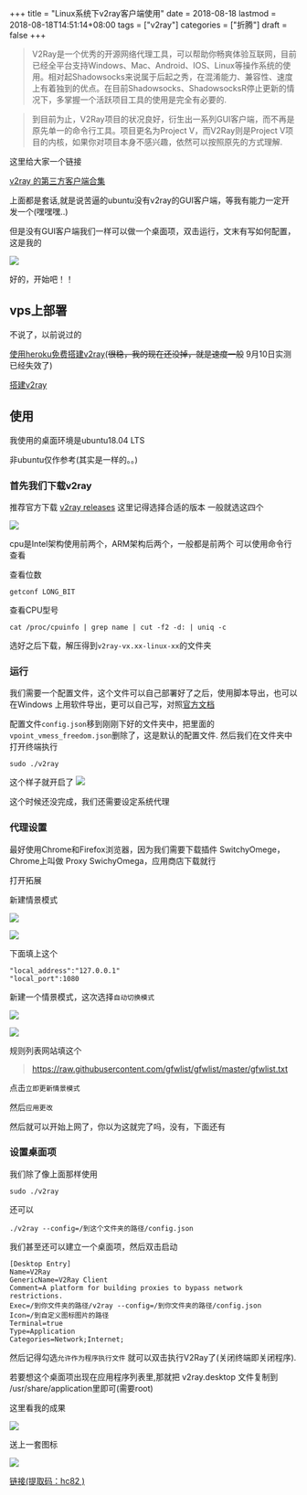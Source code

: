 +++
title = "Linux系统下v2ray客户端使用"
date = 2018-08-18
lastmod = 2018-08-18T14:51:14+08:00
tags = ["v2ray"]
categories = ["折腾"]
draft = false
+++

> V2Ray是一个优秀的开源网络代理工具，可以帮助你畅爽体验互联网，目前已经全平台支持Windows、Mac、Android、IOS、Linux等操作系统的使用。相对起Shadowsocks来说属于后起之秀，在混淆能力、兼容性、速度上有着独到的优点。在目前Shadowsocks、ShadowsocksR停止更新的情况下，多掌握一个活跃项目工具的使用是完全有必要的.

<!--more-->

> 到目前为止，V2Ray项目的状况良好，衍生出一系列GUI客户端，而不再是原先单一的命令行工具。项目更名为Project V，而V2Ray则是Project V项目的内核，如果你对项目本身不感兴趣，依然可以按照原先的方式理解.

这里给大家一个链接

[v2ray 的第三方客户端合集](http://briteming.hatenablog.com/entry/2017/10/21/124645)

上面都是套话,就是说苦逼的ubuntu没有v2ray的GUI客户端，等我有能力一定开发一个(嘿嘿嘿..)

但是没有GUI客户端我们一样可以做一个桌面项，双击运行，文末有写如何配置，这是我的

![](https://res.cloudinary.com/dc15efw34/image/upload/v1534581153/8.18/2018-08-18_16-31-14%E5%B1%8F%E5%B9%95%E6%88%AA%E5%9B%BE.png)

好的，开始吧！！
## vps上部署

不说了，以前说过的

[使用heroku免费搭建v2ray](https://abcdlsj.github.io/post/%E4%BD%BF%E7%94%A8heroku%E5%85%8D%E8%B4%B9%E6%90%AD%E5%BB%BAv2ray/)(~~很稳，我的现在还没掉，就是速度一般~~ 9月10日实测已经失效了)

[搭建v2ray](https://abcdlsj.github.io/post/%E6%90%AD%E5%BB%BAv2ray/)

## 使用
我使用的桌面环境是ubuntu18.04 LTS

非ubuntu仅作参考(其实是一样的。。)

### 首先我们下载v2ray

推荐官方下载
[v2ray releases](https://github.com/v2ray/v2ray-core/releases/)
这里记得选择合适的版本
一般就选这四个

![](https://res.cloudinary.com/dc15efw34/image/upload/v1534578444/8.18/2018-08-18_15-43-51%E5%B1%8F%E5%B9%95%E6%88%AA%E5%9B%BE.png)

cpu是Intel架构使用前两个，ARM架构后两个，一般都是前两个
可以使用命令行查看

查看位数
```
getconf LONG_BIT
```
查看CPU型号
```
cat /proc/cpuinfo | grep name | cut -f2 -d: | uniq -c
```
选好之后下载，解压得到`v2ray-vx.xx-linux-xx`的文件夹

### 运行

我们需要一个配置文件，这个文件可以自己部署好了之后，使用脚本导出，也可以在Windows 上用软件导出，更可以自己写，对照[官方文档](https://www.v2ray.com/)

配置文件`config.json`移到刚刚下好的文件夹中，把里面的`vpoint_vmess_freedom.json`删除了，这是默认的配置文件.
然后我们在文件夹中打开终端执行
```
sudo ./v2ray
```
这个样子就开启了
![](https://res.cloudinary.com/dc15efw34/image/upload/v1534579248/8.18/2018-08-18_16-00-18%E5%B1%8F%E5%B9%95%E6%88%AA%E5%9B%BE.png)

这个时候还没完成，我们还需要设定系统代理

### 代理设置

最好使用Chrome和Firefox浏览器，因为我们需要下载插件 SwitchyOmege，Chrome上叫做 Proxy SwichyOmega，应用商店下载就行

打开拓展

新建情景模式

![](https://res.cloudinary.com/dc15efw34/image/upload/v1534580016/8.18/2018-08-18_16-09-07%E5%B1%8F%E5%B9%95%E6%88%AA%E5%9B%BE.png)

![](https://res.cloudinary.com/dc15efw34/image/upload/v1534580015/8.18/2018-08-18_16-10-08%E5%B1%8F%E5%B9%95%E6%88%AA%E5%9B%BE.png)

下面填上这个

```
"local_address":"127.0.0.1"
"local_port":1080
```
新建一个情景模式，这次选择`自动切换模式`

![](https://res.cloudinary.com/dc15efw34/image/upload/v1534580173/8.18/2018-08-18_16-16-02%E5%B1%8F%E5%B9%95%E6%88%AA%E5%9B%BE.png)

![](https://res.cloudinary.com/dc15efw34/image/upload/v1534580015/8.18/2018-08-18_16-11-37%E5%B1%8F%E5%B9%95%E6%88%AA%E5%9B%BE.png)

规则列表网站填这个

> https://raw.githubusercontent.com/gfwlist/gfwlist/master/gfwlist.txt

点击`立即更新情景模式`

然后`应用更改`

然后就可以开始上网了，你以为这就完了吗，没有，下面还有

### 设置桌面项

我们除了像上面那样使用
```
sudo ./v2ray
```
还可以
```
./v2ray --config=/到这个文件夹的路径/config.json
```
我们甚至还可以建立一个桌面项，然后双击启动
```
[Desktop Entry]
Name=V2Ray
GenericName=V2Ray Client
Comment=A platform for building proxies to bypass network restrictions.
Exec=/到你文件夹的路径/v2ray --config=/到你文件夹的路径/config.json
Icon=/到自定义图标图片的路径
Terminal=true
Type=Application
Categories=Network;Internet;

```
然后记得勾选`允许作为程序执行文件`
就可以双击执行V2Ray了(关闭终端即关闭程序).

若要想这个桌面项出现在应用程序列表里,那就把 v2ray.desktop 文件复制到 /usr/share/application里即可(需要root)

这里看我的成果

![](https://res.cloudinary.com/dc15efw34/image/upload/v1534581153/8.18/2018-08-18_16-31-14%E5%B1%8F%E5%B9%95%E6%88%AA%E5%9B%BE.png)

送上一套图标

![](https://res.cloudinary.com/dc15efw34/image/upload/v1534581151/8.18/2018-08-18_16-32-04%E5%B1%8F%E5%B9%95%E6%88%AA%E5%9B%BE.png)

[链接(提取码：hc82 )](https://pan.baidu.com/s/1yf4Rkmuy7h65z8XC77SAdg)
